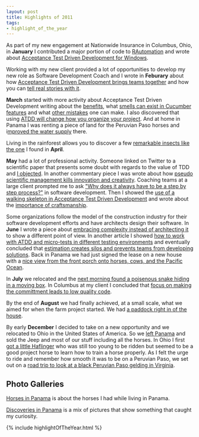 ```yaml
---
layout: post
title: Highlights of 2011
tags:
- highlight_of_the_year
---
```

As part of my new engagement at Nationwide Insurance in Columbus, Ohio, in **January** I contributed a major portion of code to [RAutomation](https://github.com/jarmo/RAutomation) and wrote about [Acceptance Test Driven Development for Windows](/2011/01/21/acceptance-test-driven-development-for-windows.html).

Working with my new client provided a lot of opportunities to develop my new role as Software Development Coach and I wrote in **Feburary** about how [Acceptance Test Driven Development brings teams together](/2011/02/26/acceptance-test-driven-development-brings-teams-together.html) and how you can [tell real stories with it](/2011/02/18/telling-real-stories-in-acceptance-test-driven-development.html).

**March** started with more activity about Acceptance Test Driven Development writing about the [benefits](/2011/03/08/benefits-of-acceptance-test-driven-development.html), what [smells can exist in Cucumber features](/2011/03/09/smells-in-cucumber-features-2.html) and what [other mistakes](/2011/03/11/dont-tie-cucumber-features-11-to-stories.html) one can make. I also discovered that using [ATDD will change how you organize your project](/2011/03/19/acceptance-test-driven-development-changes-how-you-organize-your-project.html). And at home in Panama I was renting a piece of land for the Peruvian Paso horses and i[mproved the water supply](/2011/03/30/water-is-essential-for-new-pasture-during-dry-season.html) there.

Living in the rainforest allows you to discover a few [remarkable insects like the one](/2011/04/01/remarkable-insect.html) I found in **April**.

**May** had a lot of professional activity. Someone linked on Twitter to a scientific paper that presents some doubt with regards to the value of TDD and [I objected](/2011/05/20/missed-opportunity-scientific-paper-on-tdd.html). In another commentary piece I was wrote about how [pseudo scientific management kills innovation and creativity](/2011/05/20/pseudo-scientific-management-kills-innovation-and-creativity.html). Coaching teams at a large client prompted me to ask ["Why does it always have to be a step by step process?"](/2011/05/22/why-does-it-always-have-to-be-a-step-by-step-process.html) in software development. Then I showed the [use of a walking skeleton in Acceptance Test Driven Development](/2011/05/23/use-of-a-walking-skeleton-in-acceptance-test-driven-development.html) and wrote about the [importance of craftsmanship](/2011/05/27/the-importance-of-craftsmanship.html). 

Some organizations follow the model of the construction industry for their software development efforts and have architects design their software. In **June** I wrote a piece about [embracing complexity instead of architecting it](/2011/06/07/embrace-complexity-dont-try-to-architect-it.html) to show a different point of view. In another article I showed [how to work with ATDD and micro-tests in different testing environments](/2011/06/23/how-to-work-with-atdd-and-micro-tests-in-different-testing-environments.html) and eventually concluded that [estimation creates silos and prevents teams from developing solutions](/2011/06/27/estimation-creates-silos-and-prevents-teams-from-developing-solutions.html). Back in Panama we had just signed the lease on a new house with a [nice view from the front porch onto horses, cows, and the Pacific Ocean](/2011/06/30/horses-cows-and-a-view-to-the-pacific-ocean.html).

In **July** we relocated and the [next morning found a poisenous snake hiding in a moving box](/2011/07/05/snake-hides-in-a-moving-box.html). In Columbus at my client I concluded that [focus on making the committment leads to low quality code](/2011/07/18/focus-on-making-the-commitment-leads-to-low-quality-code.html).

By the end of **August** we had finally achieved, at a small scale, what we aimed for when the farm project started. We had [a paddock right in of the house](/2011/08/20/finally-paddock-right-in-front-of-the-house.html).

By early **December** I decided to take on a new opportunity and we relocated to Ohio in the United States of America. So we [left Panama](/2011/12/04/leaving-panama.html) and sold the Jeep and most of our stuff including all the horses. In Ohio I first [got a little Haflinger](/2011/12/06/max-the-haflinger.html) who was still too young to be ridden but seemed to be a good project horse to learn how to train a horse properly. As I felt the urge to ride and remember how smooth it was to be on a Peruvian Paso, we set out on a [road trip to look at a black Peruvian Paso gelding in Virginia](/2011/12/30/road-trip-4-states-and-a-peruvian-paso-gelding.html).

## Photo Galleries

[Horses in Panama](/galleries/HorsesInPanama/) is about the horses I had while living in Panama.

[Discoveries in Panama](/galleries/DiscoveriesInPanama/) is a mix of pictures that show something that caught my curiosity.


{% include highlightOfTheYear.html %}
